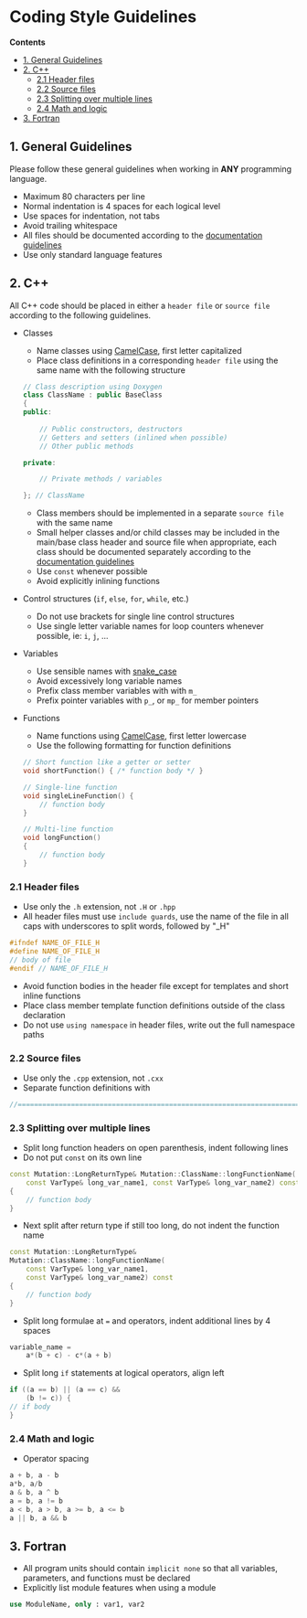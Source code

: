 <a id="top"></a>
# Coding Style Guidelines

**Contents** <br>
- [1. General Guidelines](#1-general-guidelines)
- [2. C++](#2-c)
    - [2.1 Header files](#21-header-files)
    - [2.2 Source files](#22-source-files)
    - [2.3 Splitting over multiple lines](#23-splitting-over-multiple-lines)
    - [2.4 Math and logic](#24-math-and-logic)
- [3. Fortran](#3-fortran)

## 1. General Guidelines
Please follow these general guidelines when working in __ANY__ programming language.
- Maximum 80 characters per line
- Normal indentation is 4 spaces for each logical level
- Use spaces for indentation, not tabs
- Avoid trailing whitespace
- All files should be documented according to the [documentation guidelines](documenting-code.md#top)
- Use only standard language features

## 2. C++
All C++ code should be placed in either a `header file` or `source file` according to the following guidelines.
- Classes 
    - Name classes using [CamelCase](https://en.wikipedia.org/wiki/CamelCase), first letter capitalized
    - Place class definitions in a corresponding `header file` using the same name with the following structure

    ```c++
    // Class description using Doxygen
    class ClassName : public BaseClass
    {
    public:
        
        // Public constructors, destructors
        // Getters and setters (inlined when possible)
        // Other public methods
    
    private:
    
        // Private methods / variables
    
    }; // ClassName
    ```

    - Class members should be implemented in a separate `source file` with the same name
    - Small helper classes and/or child classes may be included in the main/base class header and source file when appropriate, each class should be documented separately according to the [documentation guidelines](documenting-code.md#top)
    - Use `const` whenever possible
    - Avoid explicitly inlining functions
- Control structures (`if`, `else`, `for`, `while`, etc.)
    - Do not use brackets for single line control structures
    - Use single letter variable names for loop counters whenever possible, ie: `i`, `j`, ...
- Variables
    - Use sensible names with [snake_case](https://en.wikipedia.org/wiki/Snake_case)
    - Avoid excessively long variable names 
    - Prefix class member variables with with `m_`
    - Prefix pointer variables with `p_`, or `mp_` for member pointers
- Functions
    - Name functions using [CamelCase](https://en.wikipedia.org/wiki/CamelCase), first letter lowercase 
    - Use the following formatting for function definitions
    
    ```c++
    // Short function like a getter or setter
    void shortFunction() { /* function body */ }
    
    // Single-line function
    void singleLineFunction() {
        // function body
    }
    
    // Multi-line function 
    void longFunction() 
    {
        // function body
    }


### 2.1 Header files
- Use only the `.h` extension, not `.H` or `.hpp`
- All header files must use `include guards`, use the name of the file in all caps with underscores to split words, followed by "_H"

```c++
#ifndef NAME_OF_FILE_H
#define NAME_OF_FILE_H
// body of file
#endif // NAME_OF_FILE_H
```

- Avoid function bodies in the header file except for templates and short inline functions
- Place class member template function definitions outside of the class declaration
- Do not use `using namespace` in header files, write out the full namespace paths

### 2.2 Source files
- Use only the `.cpp` extension, not `.cxx`
- Separate function definitions with 

```c++
//==============================================================================
```

### 2.3 Splitting over multiple lines
- Split long function headers on open parenthesis, indent following lines
- Do not put `const` on its own line

```c++
const Mutation::LongReturnType& Mutation::ClassName::longFunctionName(
    const VarType& long_var_name1, const VarType& long_var_name2) const 
{
    // function body
}
```

- Next split after return type if still too long, do not indent the function name

```c++
const Mutation::LongReturnType& 
Mutation::ClassName::longFunctionName(
    const VarType& long_var_name1, 
    const VarType& long_var_name2) const 
{
    // function body
}
```

- Split long formulae at `=` and operators, indent additional lines by 4 spaces

```c++
variable_name =
    a*(b + c) - c*(a + b)
```

- Split long `if` statements at logical operators, align left

```c++
if ((a == b) || (a == c) &&
    (b != c)) {
// if body
}
```

### 2.4 Math and logic
- Operator spacing

```c++
a + b, a - b
a*b, a/b
a & b, a ^ b
a = b, a != b
a < b, a > b, a >= b, a <= b
a || b, a && b
```

## 3. Fortran
- All program units should contain `implicit none` so that all variables, parameters, and functions must be declared
- Explicitly list module features when using a module

```fortran
use ModuleName, only : var1, var2
```
